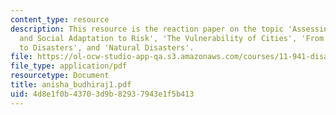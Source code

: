 ```yaml
---
content_type: resource
description: This resource is the reaction paper on the topic 'Assessing Urban Vulnerability
  and Social Adaptation to Risk', 'The Vulnerability of Cities', 'From Everyday Hazards
  to Disasters', and 'Natural Disasters'.
file: https://ol-ocw-studio-app-qa.s3.amazonaws.com/courses/11-941-disaster-vulnerability-and-resilience-spring-2005/4d8e1f0b43703d9b82937943e1f5b413_anisha_budhiraj1.pdf
file_type: application/pdf
resourcetype: Document
title: anisha_budhiraj1.pdf
uid: 4d8e1f0b-4370-3d9b-8293-7943e1f5b413
---
```


